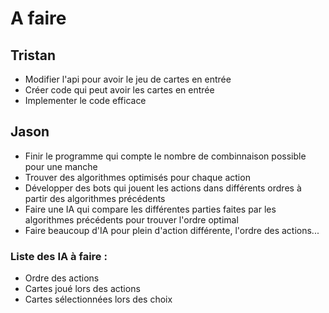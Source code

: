 # A faire

## Tristan

* Modifier l'api pour avoir le jeu de cartes en entrée
* Créer code qui peut avoir les cartes en entrée
* Implementer le code efficace


## Jason

* Finir le programme qui compte le nombre de combinnaison possible pour une manche
* Trouver des algorithmes optimisés pour chaque action
* Développer des bots qui jouent les actions dans différents ordres à partir des algorithmes précédents
* Faire une IA qui compare les différentes parties faites par les algorithmes précédents pour trouver l'ordre optimal
* Faire beaucoup d'IA pour plein d'action différente, l'ordre des actions...

### Liste des IA à faire :
* Ordre des actions
* Cartes joué lors des actions
* Cartes sélectionnées lors des choix